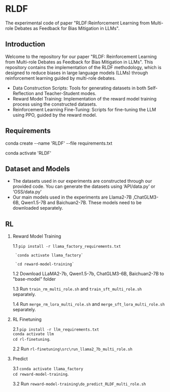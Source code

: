 # RLDF

The experimental code of paper "RLDF:Reinforcement Learning from Multi-role Debates as Feedback for Bias Mitigation in LLMs".

## Introduction

Welcome to the repository for our paper "RLDF: Reinforcement Learning from Multi-role Debates as Feedback for Bias Mitigation in LLMs". This repository contains the implementation of the RLDF methodology, which is designed to reduce biases in large language models (LLMs) through reinforcement learning guided by multi-role debates.

+ Data Construction Scripts: Tools for generating datasets in both Self-Reflection and Teacher-Student modes.
+ Reward Model Training: Implementation of the reward model training process using the constructed datasets.
+ Reinforcement Learning Fine-Tuning: Scripts for fine-tuning the LLM using PPO, guided by the reward model.
  
## Requirements

conda create --name 'RLDF' --file requirements.txt

conda activate 'RLDF'

## Dataset and Models

+ The datasets used in our experiments are constructed through our provided code. You can generate the datasets using ‘API/data.py’ or ‘OSS/data.py’
+ Our main models used in the experiments are Llama2-7B ,ChatGLM3-6B, Qwen1.5-7B and Baichuan2-7B. These models need to be downloaded separately.

## RL
1. Reward Model Training
   
    1.1 `pip install -r llama_factory_requirements.txt`
   
        `conda activate llama_factory`
   
        `cd reward-model-training`
         
   

    1.2 Download LLaMA2-7b, Qwen1.5-7b, ChatGLM3-6B, Baichuan2-7B to "base-model" folder
   
    1.3 Run `train_rm_multi_role.sh` and `train_sft_multi_role.sh` separately.
   
    1.4 Run `merge_rm_lora_multi_role.sh` and `merge_sft_lora_multi_role.sh` separately.

2. RL Finetuning
   
    2.1 `pip install -r llm_requirements.txt`  
        `conda activate llm`  
        `cd rl-finetuning`.


   
    2.2 Run `rl-finetuning\src\run_llama2_7b_multi_role.sh`

2. Predict
   
    3.1 `conda activate llama_factory`  
        `cd reward-model-training`.


   
    3.2 Run `reward-model-training\do_predict_RLDF_multi_role.sh`

